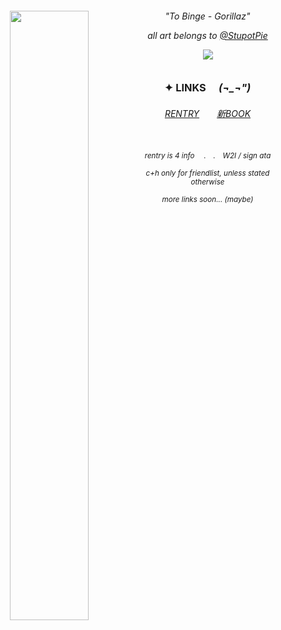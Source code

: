 
<div align="center">
    

<img align="left" width="50%" src="https://files.catbox.moe/q3k225.png">

<h6 align>
"To Binge - Gorillaz"
    
all art belongs to [@StupotPie](https://x.com/StupotPie)

![](https://komarev.com/ghpvc/?username=theplasticbeach&color=807784&style=plastic&label=📉𓃉)


### ✦ LINKS 　*(¬_¬")* 


<h6 align>
<a href="https://rentry.co/carpto" target="_blank">RENTRY​</a>　　<a href="https://guineapirate.atabook.org" target="_blank">新BOOK</a>　


　
<p align> <small>
rentry is 4 info 　.　.　W2I / sign ata
    
c+h only for friendlist, unless stated otherwise

more links soon... (maybe)
    
